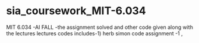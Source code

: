 # sia_coursework_MIT-6.034
MIT 6.034 -AI FALL -the assignment solved and other code given along with the lectures
lectures codes includes-1) herb simon code 
assignment -1 ,
